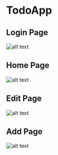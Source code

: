 # TodoApp

## Login Page

![alt text](https://github.com/Nnegash1/TodoApp/blob/main/HomeScreen.png)


## Home Page

![alt text](https://github.com/Nnegash1/TodoApp/blob/main/HomeScreen.png)


## Edit Page

![alt text](https://github.com/Nnegash1/TodoApp/blob/main/HomeScreen.png)


## Add Page

![alt text](https://github.com/Nnegash1/TodoApp/blob/main/HomeScreen.png)

